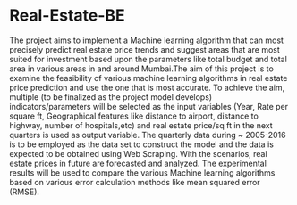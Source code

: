 # Real-Estate-BE

The project aims to implement a Machine learning algorithm that can most precisely predict real estate price trends and suggest areas that are most suited for investment based upon the parameters like total budget and total area in various areas in and around Mumbai.The aim of this project is to examine the feasibility of various machine learning algorithms in real estate price prediction and use the one that is most accurate. To achieve the aim, multiple (to be finalized as the project model develops) indicators/parameters will be selected as the input variables (Year, Rate per square ft, Geographical features like distance to airport, distance to highway, number of hospitals,etc) and real estate price/sq ft in the next quarters is used as output variable. The quarterly data during ~ 2005-2016 is to be employed as the data set to construct the model and the data is expected to be obtained using Web Scraping. With the scenarios, real estate prices in future are forecasted and analyzed. The experimental results will be used to compare the various Machine learning algorithms based on various error calculation methods like mean squared error (RMSE). 
